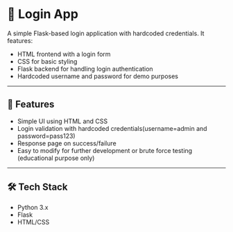 # 🔐 Login App

A simple Flask-based login application with hardcoded credentials. It features:

- HTML frontend with a login form
- CSS for basic styling
- Flask backend for handling login authentication
- Hardcoded username and password for demo purposes

---

## 🚀 Features

- Simple UI using HTML and CSS
- Login validation with hardcoded credentials(username=admin and password=pass123)
- Response page on success/failure
- Easy to modify for further development or brute force testing (educational purpose only)

---

## 🛠️ Tech Stack

- Python 3.x
- Flask
- HTML/CSS

